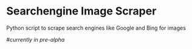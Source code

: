 # Searchengine Image Scraper
Python script to scrape search engines like Google and Bing for images

#*currently in pre-alpha*
